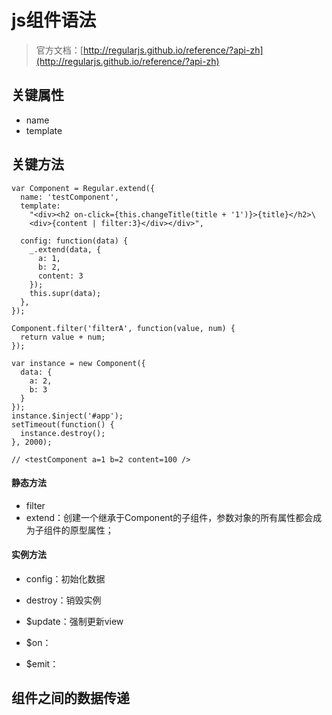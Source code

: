 # js组件语法

> 官方文档：[http://regularjs.github.io/reference/?api-zh](http://regularjs.github.io/reference/?api-zh)

## 关键属性

* name
* template

## 关键方法

```
var Component = Regular.extend({
  name: 'testComponent',
  template: 
    "<div><h2 on-click={this.changeTitle(title + '1')}>{title}</h2>\
    <div>{content | filter:3}</div></div>",

  config: function(data) {
    _.extend(data, {
      a: 1,
      b: 2,
      content: 3
    });
    this.supr(data);
  },
});

Component.filter('filterA', function(value, num) {
  return value + num;
});

var instance = new Component({
  data: {
    a: 2,
    b: 3
  }
});
instance.$inject('#app');
setTimeout(function() {
  instance.destroy();
}, 2000);

// <testComponent a=1 b=2 content=100 />
```

#### 静态方法

* filter
* extend：创建一个继承于Component的子组件，参数对象的所有属性都会成为子组件的原型属性；

#### 实例方法

* config：初始化数据

* destroy：销毁实例

* $update：强制更新view

* $on：

* $emit：

## 组件之间的数据传递



